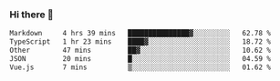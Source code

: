 ### Hi there 👋

<!--
**WShiBin/WShiBin** is a ✨ _special_ ✨ repository because its `README.md` (this file) appears on your GitHub profile.

Here are some ideas to get you started:

- 🔭 I’m currently working on ...
- 🌱 I’m currently learning ...
- 👯 I’m looking to collaborate on ...
- 🤔 I’m looking for help with ...
- 💬 Ask me about ...
- 📫 How to reach me: ...
- 😄 Pronouns: ...
- ⚡ Fun fact: ...
-->

<!--START_SECTION:waka-->

```txt
Markdown     4 hrs 39 mins   ███████████████▓░░░░░░░░░   62.78 %
TypeScript   1 hr 23 mins    ████▓░░░░░░░░░░░░░░░░░░░░   18.72 %
Other        47 mins         ██▓░░░░░░░░░░░░░░░░░░░░░░   10.62 %
JSON         20 mins         █░░░░░░░░░░░░░░░░░░░░░░░░   04.59 %
Vue.js       7 mins          ▒░░░░░░░░░░░░░░░░░░░░░░░░   01.62 %
```

<!--END_SECTION:waka-->
